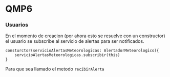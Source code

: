 # QMP6

### Usuarios
En el momento de creacion (por ahora esto se resuelve con un constructor) el usuario se subscribe al servicio de alertas para ser notificados.
```
consturctor(servicioAlertasMeteorologicas: AlertadorMeteorologico){
    servicioAlertasMeteorologicas.subscribir(this)
}
```
Para que sea llamado el metodo `recibirAlerta`
